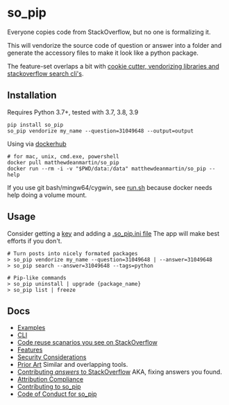 so_pip
======
Everyone copies code from StackOverflow, but no one is formalizing it.

This will vendorize the source code of question or answer into a folder and
generate the accessory files to make it look like a python package.

The feature-set overlaps a bit with [cookie cutter, vendorizing libraries and
stackoverflow search cli's](https://github.com/matthewdeanmartin/so_pip/blob/main/docs/prior_art.md).

Installation
------------
Requires Python 3.7+, tested with 3.7, 3.8, 3.9
```
pip install so_pip
so_pip vendorize my_name --question=31049648 --output=output
```

Using via [dockerhub](https://hub.docker.com/repository/docker/matthewdeanmartin/so_pip)
```
# for mac, unix, cmd.exe, powershell
docker pull matthewdeanmartin/so_pip
docker run --rm -i -v "$PWD/data:/data" matthewdeanmartin/so_pip --help
```
If you use git bash/mingw64/cygwin, see [run.sh](https://github.com/matthewdeanmartin/so_pip/blob/main/docker/run.sh)
because docker needs help doing a volume mount.


Usage
--------------
Consider getting a [key](https://stackapps.com/apps/oauth/register) and adding a [.so_pip.ini file](https://github.com/matthewdeanmartin/so_pip/blob/main/.so_pip.ini) The app will make best efforts if you don't.
```
# Turn posts into nicely formated packages
> so_pip vendorize my_name --question=31049648 | --answer=31049648
> so_pip search --answer=31049648 --tags=python

# Pip-like commands
> so_pip uninstall | upgrade {package_name}
> so_pip list | freeze
```

Docs
-----
* [Examples](https://github.com/matthewdeanmartin/so_pip/tree/main/examples)
* [CLI](https://github.com/matthewdeanmartin/so_pip/blob/main/docs/cli.md)
* [Code reuse scanarios you see on StackOverflow](https://github.com/matthewdeanmartin/so_pip/blob/main/docs/scenarios.md)
* [Features](https://github.com/matthewdeanmartin/so_pip/blob/main/docs/features.md)
* [Security Considerations](https://github.com/matthewdeanmartin/so_pip/blob/main/docs/security.md)
* [Prior Art](https://github.com/matthewdeanmartin/so_pip/blob/main/docs/prior_art.md) Similar and overlapping tools.
* [Contributing *answers* to StackOverflow](https://github.com/matthewdeanmartin/so_pip/blob/main/docs/contributing.md) AKA, fixing answers you found.
* [Attribution Compliance](https://github.com/matthewdeanmartin/so_pip/blob/main/docs/comply_with_cc_sa.md)
* [Contributing to so_pip](https://github.com/matthewdeanmartin/so_pip/blob/main/CONTRIBUTING.md)
* [Code of Conduct for so_pip](https://github.com/matthewdeanmartin/so_pip/blob/main/CODE_OF_CONDUCT.md)
